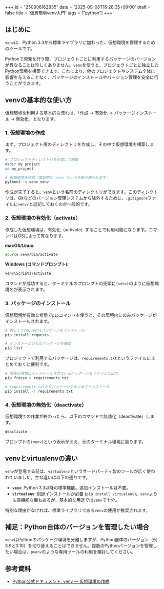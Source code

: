 +++
id = "250906162835"
date = '2025-09-06T16:28:35+09:00'
draft = false
title = '仮想環境venv入門'
tags = ["python"]
+++

## はじめに

`venv`は、Python 3.3から標準ライブラリに加わった、仮想環境を管理するためのツールです。

Pythonで開発を行う際、プロジェクトごとに利用するパッケージのバージョンが異なることは珍しくありません。`venv`を使うと、プロジェクトごとに独立したPython環境を構築できます。これにより、他のプロジェクトやシステム全体に影響を与えることなく、パッケージのインストールやバージョン管理を安全に行うことができます。

## venvの基本的な使い方

仮想環境を利用する基本的な流れは、「作成 → 有効化 → パッケージインストール → 無効化」となります。

### 1. 仮想環境の作成

まず、プロジェクト用のディレクトリを作成し、その中で仮想環境を構築します。

```bash
# プロジェクトディレクトリを作成して移動
mkdir my_project
cd my_project

# 仮想環境を作成（慣習的に`venv`という名前が使われます）
python3 -m venv venv
```

作成が完了すると、`venv`という名前のディレクトリができます。このディレクトリは、Gitなどのバージョン管理システムから除外するために、`.gitignore`ファイルに`venv/`と追記しておくのが一般的です。

### 2. 仮想環境の有効化（activate）

作成した仮想環境は、有効化（activate）することで利用可能になります。コマンドはOSによって異なります。

**macOS/Linux:**
```bash
source venv/bin/activate
```

**Windows (コマンドプロンプト):**
```bash
venv\Scripts\activate
```

コマンドが成功すると、ターミナルのプロンプトの先頭に`(venv)`のように仮想環境名が表示されます。

### 3. パッケージのインストール

仮想環境が有効な状態で`pip`コマンドを使うと、その環境内にのみパッケージがインストールされます。

```bash
# 例としてrequestsパッケージをインストール
pip install requests

# インストールされたパッケージを確認
pip list
```

プロジェクトで利用するパッケージは、`requirements.txt`というファイルにまとめておくと便利です。
```bash
# 現在の環境にインストールされているパッケージをファイルに出力
pip freeze > requirements.txt

# requirements.txtからパッケージをまとめてインストール
pip install -r requirements.txt
```

### 4. 仮想環境の無効化（deactivate）

仮想環境での作業が終わったら、以下のコマンドで無効化（deactivate）します。

```bash
deactivate
```

プロンプトの`(venv)`という表示が消え、元のターミナル環境に戻ります。

## venvとvirtualenvの違い

`venv`が登場する前は、`virtualenv`というサードパーティ製のツールが広く使われていました。主な違いは以下の通りです。

- **`venv`**: Python 3.3以降の標準機能。追加インストールは不要。
- **`virtualenv`**: 別途インストールが必要 (`pip install virtualenv`)。`venv`よりも高機能な面もあるが、基本的な用途では`venv`で十分。

特別な理由がなければ、標準ライブラリである`venv`の使用が推奨されます。

## 補足：Python自体のバージョンを管理したい場合

`venv`はPythonのパッケージ環境を分離しますが、Python自体のバージョン（例: 3.9と3.10）を切り替えることはできません。複数のPythonバージョンを管理したい場合は、`pyenv`のような専用ツールの利用を検討してください。

## 参考資料
- [Python公式ドキュメント: venv — 仮想環境の作成](https://docs.python.org/ja/3/library/venv.html)